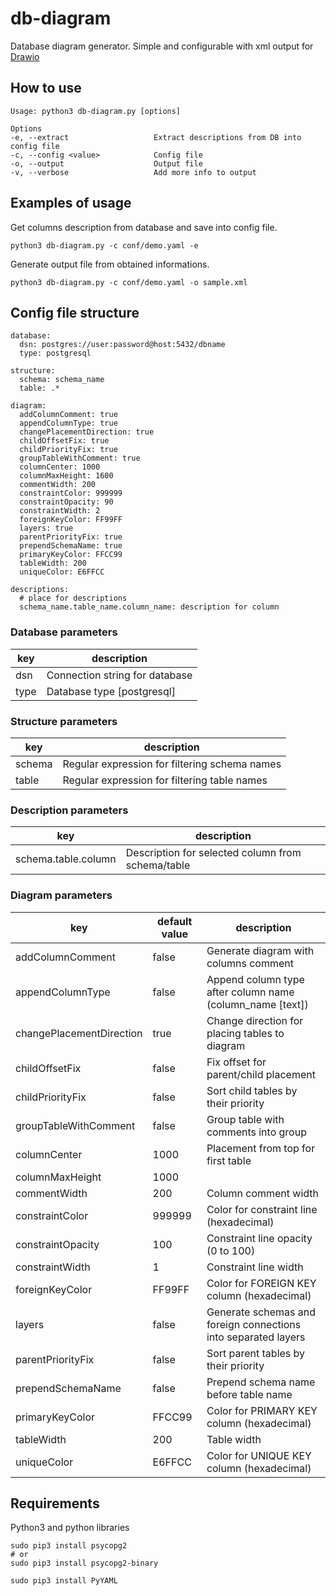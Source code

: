 # db-diagram

Database diagram generator. Simple and configurable with xml output for [Drawio](https://app.diagrams.net/)

## How to use

    Usage: python3 db-diagram.py [options]

    Options
    -e, --extract                   Extract descriptions from DB into config file
    -c, --config <value>            Config file
    -o, --output                    Output file
    -v, --verbose                   Add more info to output

## Examples of usage

Get columns description from database and save into config file.
```
python3 db-diagram.py -c conf/demo.yaml -e
```

Generate output file from obtained informations.
```
python3 db-diagram.py -c conf/demo.yaml -o sample.xml
```

## Config file structure

```
database:
  dsn: postgres://user:password@host:5432/dbname
  type: postgresql

structure:
  schema: schema_name
  table: .*

diagram:
  addColumnComment: true
  appendColumnType: true
  changePlacementDirection: true
  childOffsetFix: true
  childPriorityFix: true
  groupTableWithComment: true
  columnCenter: 1000
  columnMaxHeight: 1600
  commentWidth: 200
  constraintColor: 999999
  constraintOpacity: 90
  constraintWidth: 2
  foreignKeyColor: FF99FF
  layers: true
  parentPriorityFix: true
  prependSchemaName: true
  primaryKeyColor: FFCC99
  tableWidth: 200
  uniqueColor: E6FFCC

descriptions:
  # place for descriptions
  schema_name.table_name.column_name: description for column

```

### Database parameters

|key|description|
|---|---|
|dsn|Connection string for database|
|type|Database type \[postgresql\]|

### Structure parameters

|key|description|
|---|---|
|schema|Regular expression for filtering schema names|
|table|Regular expression for filtering table names|

### Description parameters
|key|description|
|---|---|
|schema.table.column|Description for selected column from schema/table|

### Diagram parameters

|key|default value|description|
|---|---|---|
|addColumnComment|false|Generate diagram with columns comment|
|appendColumnType|false|Append column type after column name (column_name \[text\])|
|changePlacementDirection|true|Change direction for placing tables to diagram|
|childOffsetFix|false|Fix offset for parent/child placement|
|childPriorityFix|false|Sort child tables by their priority|
|groupTableWithComment|false|Group table with comments into group|
|columnCenter|1000|Placement from top for first table|
|columnMaxHeight|1000||
|commentWidth|200|Column comment width|
|constraintColor|999999|Color for constraint line (hexadecimal)|
|constraintOpacity|100|Constraint line opacity (0 to 100)|
|constraintWidth|1|Constraint line width|
|foreignKeyColor|FF99FF|Color for FOREIGN KEY column (hexadecimal)|
|layers|false|Generate schemas and foreign connections into separated layers|
|parentPriorityFix|false|Sort parent tables by their priority|
|prependSchemaName|false|Prepend schema name before table name|
|primaryKeyColor|FFCC99|Color for PRIMARY KEY column (hexadecimal)|
|tableWidth|200|Table width|
|uniqueColor|E6FFCC|Color for UNIQUE KEY column (hexadecimal)|

## Requirements
Python3 and python libraries

```
sudo pip3 install psycopg2
# or
sudo pip3 install psycopg2-binary

sudo pip3 install PyYAML
```
